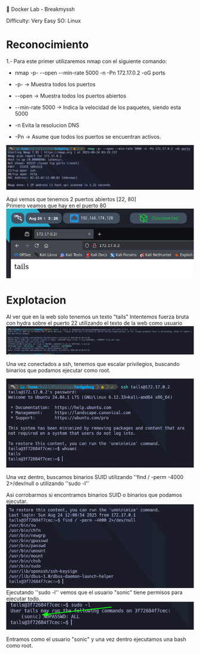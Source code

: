 🐋 Docker Lab - Breakmyssh

Difficulty: Very Easy
SO: Linux

# Reconocimiento  
1.- Para este primer utilizaremos nmap con el siguiente comando:  
- nmap -p- --open --min-rate 5000 -n -Pn 172.17.0.2 -oG ports 

- -p- -> Muestra todos los puertos
- --open -> Muestra todos los puertos abiertos
- --min-rate 5000 -> Indica la velocidad de los paquetes, siendo esta 5000
- -n Evita la resolucion DNS
- -Pn -> Asume que todos los puertos se encuentran activos.

![NMAP](./images/hedgehog/nmap.png)

Aqui vemos que tenemos 2 puertos abiertos [22, 80]  
Primero veamos que hay en el puerto 80
![WEB](./images/hedgehog/web.png)

# Explotacion  
Al ver que en la web solo tenemos un texto "tails" 
Intentemos fuerza bruta con hydra sobre el puerto 22 utilizando el texto de la web como usuario  
![HYDRA](./images/hedgehog/hydra1.png)

Una vez conectados a ssh, tenemos que escalar privilegios, buscando binarios que podamos ejecutar como root.

![SSH](./images/hedgehog/bashssh.png)  

Una vez dentro, buscamos binarios SUID utilizando ''find / -perm -4000 2>/dev/null
o utilizando ''sudo -l'' 

Asi corrobarmos si encontramos binarios SUID o binarios que podamos ejecutar.
![SUID](./images/hedgehog/SUID.png)  
Ejecutando ''sudo -l'' vemos que el usuario "sonic" tiene permisos para ejecutar todo. 
![SUDOL](./images/hedgehog/sudol.png)  

Entramos como el usuario "sonic" y una vez dentro ejecutamos una bash como root. 





